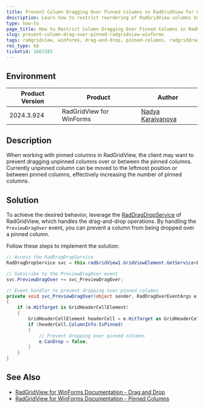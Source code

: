 ```yaml
---
title: Prevent Column Dragging Over Pinned Columns in RadGridView for WinForms
description: Learn how to restrict reordering of RadGridView columns by preventing columns from being dragged over pinned columns.
type: how-to
page_title: How to Restrict Column Dragging Over Pinned Columns in RadGridView for WinForms
slug: prevent-column-drag-over-pinned-radgridview-winforms
tags: radgridview, winforms, drag-and-drop, pinned-columns, radgriddragdropservice
res_type: kb
ticketid: 1667283
---
```


## Environment

|Product Version|Product|Author|
|----|----|----|
|2024.3.924|RadGridView for WinForms|[Nadya Karaivanova](https://www.telerik.com/blogs/author/nadya-karaivanova)|

## Description

When working with pinned columns in RadGridView, the client may want to prevent dragging unpinned columns over or between the pinned columns. Currently unpinned column can be moved to the leftmost position or between pinned columns, effectively increasing the number of pinned columns. 

## Solution

To achieve the desired behavior, leverage the [RadDragDropService](https://docs.telerik.com/devtools/winforms/controls/gridview/drag-and-drop/radgridviewdragdropservice) of RadGridView, which handles the drag-and-drop operations. By handling the `PreviewDragOver` event, you can prevent a column from being dropped over a pinned column.

Follow these steps to implement the solution:

````C#
// Access the RadDragDropService
RadDragDropService svc = this.radGridView1.GridViewElement.GetService<RadDragDropService>();

// Subscribe to the PreviewDragOver event
svc.PreviewDragOver += svc_PreviewDragOver;

// Event handler to prevent dropping over pinned columns
private void svc_PreviewDragOver(object sender, RadDragOverEventArgs e)
{
    if (e.HitTarget is GridHeaderCellElement)
    {
        GridHeaderCellElement headerCell = e.HitTarget as GridHeaderCellElement;
        if (headerCell.ColumnInfo.IsPinned)
        {
            // Prevent dropping over pinned columns
            e.CanDrop = false;
        }
    }
}

````

## See Also

- [RadGridView for WinForms Documentation - Drag and Drop](https://docs.telerik.com/devtools/winforms/controls/gridview/drag-and-drop/radgridviewdragdropservice)
- [RadGridView for WinForms Documentation - Pinned Columns](https://docs.telerik.com/devtools/winforms/controls/gridview/columns/pinned-columns)
